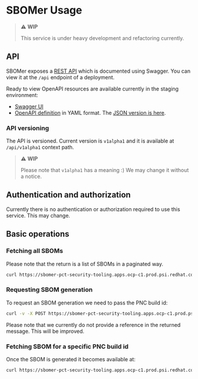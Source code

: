 # SBOMer Usage

> :warning: **WIP**
>
> This service is under heavy development and refactoring currently.

## API

SBOMer exposes a [REST API](api.md) which is documented using Swagger. You can view it at the `/api` endpoint of a deployment.

Ready to view OpenAPI resources are available currently in the staging environment:

- [Swagger UI](https://sbomer-pct-security-tooling.apps.ocp-c1.prod.psi.redhat.com/api/)
- [OpenAPI definition](https://sbomer-pct-security-tooling.apps.ocp-c1.prod.psi.redhat.com/q/openapi) in YAML format.
  The [JSON version is here](https://sbomer-pct-security-tooling.apps.ocp-c1.prod.psi.redhat.com/q/openapi?format=json).

### API versioning

The API is versioned. Current version is `v1alpha1` and it is available at `/api/v1alpha1` context path. 

> :warning: **WIP**
>
> Please note that `v1alpha1` has a meaning :) We may change it without a notice.

## Authentication and authorization

Currently there is no authentication or authorization required to use this service. This may change.

## Basic operations

### Fetching all SBOMs

Please note that the return is a list of SBOMs in a paginated way.

```bash
curl https://sbomer-pct-security-tooling.apps.ocp-c1.prod.psi.redhat.com/api/v1alpha1/sboms
```

### Requesting SBOM generation

To request an SBOM generation we need to pass the PNC build id:

```bash
curl -v -X POST https://sbomer-pct-security-tooling.apps.ocp-c1.prod.psi.redhat.com/api/v1alpha1/sboms/[PNC_BUILD_ID]
```

Please note that we currently do not provide a reference in the returned message. This will be improved.

### Fetching SBOM for a specific PNC build id

Once the SBOM is generated it becomes available at:

```bash
curl https://sbomer-pct-security-tooling.apps.ocp-c1.prod.psi.redhat.com/api/v1alpha1/sboms/[PNC_BUILD_ID]
```